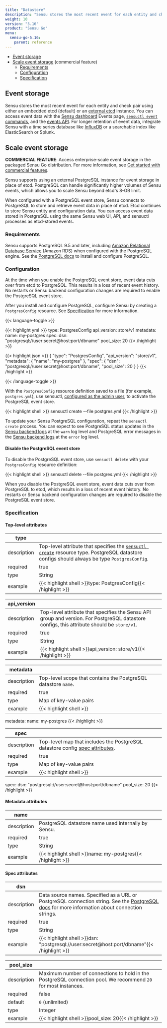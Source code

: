 ```yaml
---
title: "Datastore"
description: "Sensu stores the most recent event for each entity and check pair using an embedded etcd or an external etcd instance. Sensu also supports using an external PostgreSQL instance for event storage in place of etcd (commercial feature). Read the reference to configure enterprise-scale event storage using PostgreSQL."
weight: 10
version: "5.16"
product: "Sensu Go"
menu:
  sensu-go-5.16:
    parent: reference
---
```


- [Event storage](#event-storage)
- [Scale event storage](#scale-event-storage) (commercial feature)
  - [Requirements](#requirements)
  - [Configuration](#configuration)
  - [Specification](#specification)

## Event storage

Sensu stores the most recent event for each entity and check pair using either an embedded etcd (default) or an [external etcd][8] instance.
You can access event data with the [Sensu dashboard][9] Events page, [`sensuctl event` commands][10], and the [events API][11].
For longer retention of event data, integrate Sensu with a time series database like [InfluxDB][12] or a searchable index like ElasticSearch or Splunk.

## Scale event storage

**COMMERCIAL FEATURE**: Access enterprise-scale event storage in the packaged Sensu Go distribution.
For more information, see [Get started with commercial features][13].

Sensu supports using an external PostgreSQL instance for event storage in place of etcd.
PostgreSQL can handle significantly higher volumes of Sensu events, which allows you to scale Sensu beyond etcd's 8-GB limit.

When configured with a PostgreSQL event store, Sensu connects to PostgreSQL to store and retrieve event data in place of etcd.
Etcd continues to store Sensu entity and configuration data.
You can access event data stored in PostgreSQL using the same Sensu web UI, API, and sensuctl processes as etcd-stored events.

### Requirements

Sensu supports PostgreSQL 9.5 and later, including [Amazon Relational Database Service][3] (Amazon RDS) when configured with the PostgreSQL engine.
See the [PostgreSQL docs][14] to install and configure PostgreSQL.

### Configuration

At the time when you enable the PostgreSQL event store, event data cuts over from etcd to PostgreSQL.
This results in a loss of recent event history.
No restarts or Sensu backend configuration changes are required to enable the PostgreSQL event store.

After you install and configure PostgreSQL, configure Sensu by creating a `PostgresConfig` resource.
See [Specification](#specification) for more information.

{{< language-toggle >}}

{{< highlight yml >}}
type: PostgresConfig
api_version: store/v1
metadata:
  name: my-postgres
spec:
  dsn: "postgresql://user:secret@host:port/dbname"
  pool_size: 20
{{< /highlight >}}

{{< highlight json >}}
{
  "type": "PostgresConfig",
  "api_version": "store/v1",
  "metadata": {
    "name": "my-postgres"
  },
  "spec": {
    "dsn": "postgresql://user:secret@host:port/dbname",
    "pool_size": 20
  }
}
{{< /highlight >}}

{{< /language-toggle >}}

With the `PostgresConfig` resource definition saved to a file (for example, `postgres.yml`), use sensuctl, [configured as the admin user][1], to activate the PostgreSQL event store.

{{< highlight shell >}}
sensuctl create --file postgres.yml
{{< /highlight >}}

To update your Sensu PostgreSQL configuration, repeat the `sensuctl create` process.
You can expect to see PostgreSQL status updates in the [Sensu backend logs][2] at the `warn` log level and PostgreSQL error messages in the [Sensu backend logs][2] at the `error` log level.

#### Disable the PostgreSQL event store

To disable the PostgreSQL event store, use `sensuctl delete` with your `PostgresConfig` resource definition:

{{< highlight shell >}}
sensuctl delete --file postgres.yml
{{< /highlight >}}

When you disable the PostgreSQL event store, event data cuts over from PostgreSQL to etcd, which results in a loss of recent event history.
No restarts or Sensu backend configuration changes are required to disable the PostgreSQL event store.

### Specification

#### Top-level attributes

type         |      |
-------------|------
description  | Top-level attribute that specifies the [`sensuctl create`][16] resource type. PostgreSQL datastore configs should always be type `PostgresConfig`.
required     | true
type         | String
example      | {{< highlight shell >}}type: PostgresConfig{{< /highlight >}}

api_version  |      |
-------------|------
description  | Top-level attribute that specifies the Sensu API group and version. For PostgreSQL datastore configs, this attribute should be `store/v1`.
required     | true
type         | String
example      | {{< highlight shell >}}api_version: store/v1{{< /highlight >}}

metadata     |      |
-------------|------
description  | Top-level scope that contains the PostgreSQL datastore `name`.
required     | true
type         | Map of key-value pairs
example      | {{< highlight shell >}}
metadata:
  name: my-postgres
{{< /highlight >}}

spec         |      |
-------------|------
description  | Top-level map that includes the PostgreSQL datastore config [spec attributes][17].
required     | true
type         | Map of key-value pairs
example      | {{< highlight shell >}}
spec:
  dsn: "postgresql://user:secret@host:port/dbname"
  pool_size: 20
{{< /highlight >}}

#### Metadata attributes

name         |      |
-------------|------
description  | PostgreSQL datastore name used internally by Sensu.
required     | true
type         | String
example      | {{< highlight shell >}}name: my-postgres{{< /highlight >}}

#### Spec attributes

dsn          |      |
-------------|------
description  | Data source names. Specified as a URL or PostgreSQL connection string. See the [PostgreSQL docs][15] for more information about connection strings.
required     | true
type         | String
example      | {{< highlight shell >}}dsn: "postgresql://user:secret@host:port/dbname"{{< /highlight >}}

pool_size    |      |
-------------|------
description  | Maximum number of connections to hold in the PostgreSQL connection pool. We recommend `20` for most instances. 
required     | false
default      | `0` (unlimited)
type         | Integer
example      | {{< highlight shell >}}pool_size: 20{{< /highlight >}}

[1]: ../../sensuctl/reference/#first-time-setup
[2]: ../../guides/troubleshooting/
[3]: https://aws.amazon.com/rds/
[8]: ../../guides/clustering/#using-an-external-etcd-cluster
[9]: ../../dashboard/overview/
[10]: ../../sensuctl/reference/#sensuctl-event
[11]: ../../api/events/
[12]: ../../guides/influx-db-metric-handler/
[13]: ../../getting-started/enterprise/
[14]: https://www.postgresql.org
[15]: https://www.postgresql.org/docs/current/libpq-connect.html#LIBPQ-CONNSTRING
[16]: ../../sensuctl/reference#create-resources
[17]: #spec-attributes
